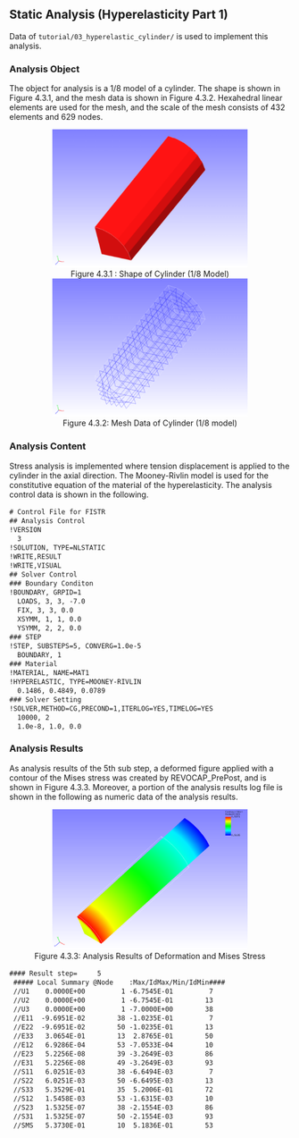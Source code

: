 ## Static Analysis (Hyperelasticity Part 1)

Data of `tutorial/03_hyperelastic_cylinder/` is used to implement this analysis.

### Analysis Object

The object for analysis is a 1/8 model of a cylinder. The shape is shown in Figure 4.3.1, and the mesh data is shown in Figure 4.3.2. Hexahedral linear elements are used for the mesh, and the scale of the mesh consists of 432 elements and 629 nodes.

<div style="text-align: center;">
<img src="./media/image03_01.png" width="350px"><br>
Figure 4.3.1 : Shape of Cylinder (1/8 Model)
</div>

<div style="text-align: center;">
<img src="./media/image03_02.png" width="350px"><br>
Figure 4.3.2: Mesh Data of Cylinder (1/8 model)
</div>

### Analysis Content

Stress analysis is implemented where tension displacement is applied to the cylinder in the axial direction. The Mooney-Rivlin model is used for the constitutive equation of the material of the hyperelasticity. The analysis control data is shown in the following.

```
# Control File for FISTR
## Analysis Control
!VERSION
  3
!SOLUTION, TYPE=NLSTATIC
!WRITE,RESULT
!WRITE,VISUAL
## Solver Control
### Boundary Conditon
!BOUNDARY, GRPID=1
  LOADS, 3, 3, -7.0
  FIX, 3, 3, 0.0
  XSYMM, 1, 1, 0.0
  YSYMM, 2, 2, 0.0
### STEP
!STEP, SUBSTEPS=5, CONVERG=1.0e-5
  BOUNDARY, 1
### Material
!MATERIAL, NAME=MAT1
!HYPERELASTIC, TYPE=MOONEY-RIVLIN
  0.1486, 0.4849, 0.0789
### Solver Setting
!SOLVER,METHOD=CG,PRECOND=1,ITERLOG=YES,TIMELOG=YES
  10000, 2
  1.0e-8, 1.0, 0.0
```

### Analysis Results

As analysis results of the 5th sub step, a deformed figure applied with a contour of the Mises stress was created by REVOCAP\_PrePost, and is shown in Figure 4.3.3. Moreover, a portion of the analysis results log file is shown in the following as numeric data of the analysis results.

<div style="text-align: center;">
<img src="./media/image03_03.png" width="350px"><br>
Figure 4.3.3: Analysis Results of Deformation and Mises Stress
</div>

```
#### Result step=     5
 ##### Local Summary @Node    :Max/IdMax/Min/IdMin####
 //U1    0.0000E+00         1 -6.7545E-01         7
 //U2    0.0000E+00         1 -6.7545E-01        13
 //U3    0.0000E+00         1 -7.0000E+00        38
 //E11  -9.6951E-02        38 -1.0235E-01         7
 //E22  -9.6951E-02        50 -1.0235E-01        13
 //E33   3.0654E-01        13  2.8765E-01        50
 //E12   6.9286E-04        53 -7.0533E-04        10
 //E23   5.2256E-08        39 -3.2649E-03        86
 //E31   5.2256E-08        49 -3.2649E-03        93
 //S11   6.0251E-03        38 -6.6494E-03         7
 //S22   6.0251E-03        50 -6.6495E-03        13
 //S33   5.3529E-01        35  5.2006E-01        72
 //S12   1.5458E-03        53 -1.6315E-03        10
 //S23   1.5325E-07        38 -2.1554E-03        86
 //S31   1.5325E-07        50 -2.1554E-03        93
 //SMS   5.3730E-01        10  5.1836E-01        53
```
